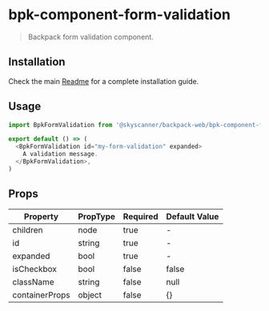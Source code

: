 # bpk-component-form-validation

> Backpack form validation component.

## Installation

Check the main [Readme](https://github.com/skyscanner/backpack#usage) for a complete installation guide.

## Usage

```js
import BpkFormValidation from '@skyscanner/backpack-web/bpk-component-form-validation';

export default () => (
  <BpkFormValidation id="my-form-validation" expanded>
    A validation message.
  </BpkFormValidation>,
)
```

## Props

| Property       | PropType | Required | Default Value |
| -------------- | -------- | -------- | ------------- |
| children       | node     | true     | -             |
| id             | string   | true     | -             |
| expanded       | bool     | true     | -             |
| isCheckbox     | bool     | false    | false         |
| className      | string   | false    | null          |
| containerProps | object   | false    | {}            |
